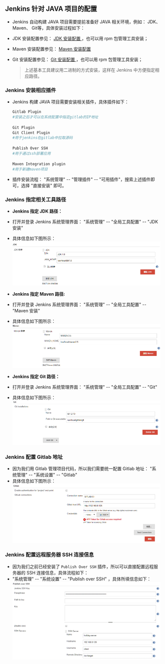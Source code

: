 ## Jenkins 针对 JAVA 项目的配置

- Jenkins 自动构建 JAVA 项目需要提前准备好 JAVA 相关环境，例如： JDK、 Maven、 Git等，具体安装过程如下：
- JDK 安装配置参见： [ JDK 安装配置 ](../envconfig/env-java-jdk-config.md)，也可以用 rpm 包管理工具安装；
- Maven 安装配置参见： [ Maven 安装配置 ](../envconfig/env-maven-config.md)
- Git 安装配置参见： [ Git 安装配置 ](../envconfig/env-git-installation.md)，也可以用 rpm 包管理工具安装；

  > 上述基本工具建议用二进制的方式安装，这样在 Jenkins 中方便指定相应路径。


### Jenkins 安装相应插件
- Jenkins 构建 JAVA 项目需要安装相关插件，具体插件如下：

  ```bash
  Gitlab Plugin
  #安装之后才可以在系统配置中指定gitlab的IP地址
  
  Git Plugin 
  Git Client Plugin 
  #用于jenkins在gitlab中拉取源码
  
  Publish Over SSH 
  #用于通过ssh部署应用
  
  Maven Integration plugin
  #用于新建maven项目
  ```

- 插件安装流程： "系统管理" -- "管理插件" -- "可用插件"，搜索上述插件即可，选择 "直接安装" 即可。


### Jenkins 指定相关工具路径

- **Jenkins 指定 JDK 路径：**

- 打开并登录 Jenkins 系统管理界面： "系统管理" -- "全局工具配置" -- "JDK 安装"
- 具体信息如下图所示：
![jenkins-jdk](../images/jenkins-jdk.png "jenkins-jdk")


- **Jenkins 指定 Maven 路径:**

- 打开并登录 Jenkins 系统管理界面： "系统管理" -- "全局工具配置" -- "Maven 安装"
- 具体信息如下图所示：
![jenkins-maven](../images/jenkins-maven.png "jenkins-maven")


- **Jenkins 指定 Git 路径：**
- 打开并登录 Jenkins 系统管理界面： "系统管理" -- "全局工具配置" -- "Git"
- 具体信息如下图所示：
![jenkins-git](../images/jenkins-git.png "jenkins-git")

### Jenkins 配置 Gitlab 地址
- 因为我们用 Gitlab 管理项目代码，所以我们需要统一配置 Gitlab 地址： "系统管理" -- "系统设置" -- "Gitlab"
- 具体信息如下图所示：
![jenkins-gitlab](../images/jenkins-gitlab.png "jenkins-gitlab")


### Jenkins 配置远程服务器 SSH 连接信息
- 因为我们之前已经安装了 `Publish Over SSH` 插件，所以可以直接配置远程服务器的 SSH 连接信息，具体流程如下：
- "系统管理" -- "系统设置" -- "Publish over SSH" ，具体所填信息如下：
![jenkins-ssh-server](../images/jenkins-ssh-server.png "jenkins-ssh-server")





